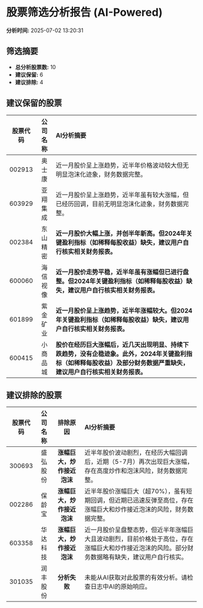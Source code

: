 # 股票筛选分析报告 (AI-Powered)

**分析时间:** 2025-07-02 13:20:31

## 筛选摘要

- **总分析股票数:** 10
- **建议保留:** 6
- **建议排除:** 4

## 建议保留的股票

| 股票代码 | 公司名称 | AI分析摘要 |
|:---:|:---:|:---|
| 002913 | 奥士康 | 近一月股价呈上涨趋势，近半年价格波动较大但无明显泡沫化迹象，财务数据完整。 |
| 603929 | 亚翔集成 | 近一月股价呈上涨趋势，近半年虽有较大涨幅，但已经历回调，目前无明显泡沫化迹象，财务数据完整。 |
| 002384 | 东山精密 | **近一月股价大幅上涨，并创半年新高。但2024年关键盈利指标（如稀释每股收益）缺失，建议用户自行核实相关财务报表。** |
| 600060 | 海信视像 | **近一月股价走势平稳，近半年虽有涨幅但已进行盘整。但2024年关键盈利指标（如稀释每股收益）缺失，建议用户自行核实相关财务报表。** |
| 601899 | 紫金矿业 | **近一月股价呈上涨趋势，近半年涨幅较大。但2024年关键盈利指标（如稀释每股收益）缺失，建议用户自行核实相关财务报表。** |
| 600415 | 小商品城 | **股价在经历巨大涨幅后，近几天出现明显、持续下跌趋势，没有企稳迹象。此外，2024年关键盈利指标（如稀释每股收益）及部分财务数据严重缺失，建议用户自行核实相关财务报表。** |

## 建议排除的股票

| 股票代码 | 公司名称 | 排除原因 | AI分析摘要 |
|:---:|:---:|:---:|:---|
| 300693 | 盛弘股份 | **涨幅巨大，炒作接近泡沫** | 近半年股价波动剧烈，在经历大幅回调后，近期（5-7月）再次出现巨大涨幅，存在高度炒作和泡沫风险，财务数据完整。 |
| 002286 | 保龄宝 | **涨幅巨大，炒作接近泡沫** | 近半年股价涨幅巨大（超70%），虽有短期回调，但近期已迅速反弹至高位，存在涨幅巨大和炒作接近泡沫的风险，财务数据完整。 |
| 603358 | 华达科技 | **涨幅巨大，炒作接近泡沫** | 近一月股价呈盘整态势，但近半年涨幅巨大且波动剧烈，目前价格处于高位，存在涨幅巨大和炒作接近泡沫的风险。部分财务数据略有缺失，建议用户自行核实。 |
| 301035 | 润丰股份 | **分析失败** | 未能从AI获取对此股票的有效分析。请检查日志中AI的原始响应。 |
